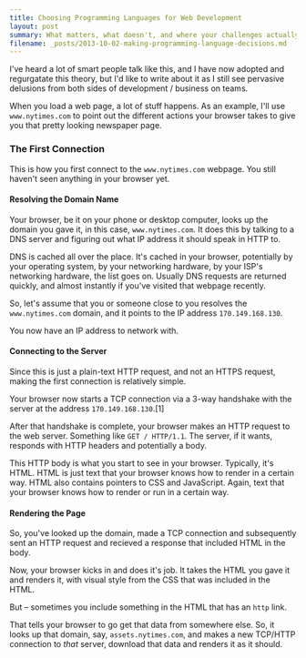 ```yaml
---
title: Choosing Programming Languages for Web Development
layout: post
summary: What matters, what doesn't, and where your challenges actually are
filename: _posts/2013-10-02-making-programming-language-decisions.md
---
```


I've heard a lot of smart people talk like this, and I have now
adopted and regurgatate this theory, but I'd like to write about
it as I still see pervasive delusions from both sides of development /
business on teams.


When you load a web page, a lot of stuff happens. As an example,
I'll use `www.nytimes.com` to point out the different actions your browser
takes to give you that pretty looking newspaper page.

### The First Connection

This is how you first connect to the `www.nytimes.com` webpage. You
still haven't seen anything in your browser yet.

#### Resolving the Domain Name

Your browser, be it on your phone or desktop computer, looks up the
domain you gave it, in this case, `www.nytimes.com`. It does this
by talking to a DNS server and figuring out what IP address it should
speak in HTTP to.

DNS is cached all over the place. It's cached in your browser, potentially
by your operating system, by your networking hardware, by your ISP's networking
hardware, the list goes on. Usually DNS requests are returned
quickly, and almost instantly if you've visited that webpage recently.

So, let's assume that you or someone close to you resolves the `www.nytimes.com`
domain, and it points to the IP address `170.149.168.130`.

You now have an IP address to network with.

#### Connecting to the Server

Since this is just a plain-text HTTP request, and not an HTTPS request,
making the first connection is relatively simple.

Your browser now starts a TCP connection via a 3-way handshake with
the server at the address `170.149.168.130`.[1]

After that handshake is complete, your browser makes an HTTP request
to the web server. Something like `GET / HTTP/1.1`. The server,
if it wants, responds with HTTP headers and potentially a body.

This HTTP body is what you start to see in your browser. Typically,
it's HTML. HTML is just text that your browser knows how to render in a
certain way. HTML also contains pointers to CSS and JavaScript. Again,
text that your browser knows how to render or run in a certain way.

#### Rendering the Page

So, you've looked up the domain, made a TCP connection and subsequently
sent an HTTP request and recieved a response that included HTML in the body.

Now, your browser kicks in and does it's job. It takes the HTML you
gave it and renders it, with visual style from the CSS that was included
in the HTML.

But – sometimes you include something in the HTML that has an `http` link.

That tells your browser to go get that data from somewhere else. So,
it looks up that domain, say, `assets.nytimes.com`, and makes a new TCP/HTTP
connection to *that* server, download that data and renders it as it should.


[^1]: TCP itself is a massive beast of complexity, in my humble opinion. It's
not worth going to in-depth for these purposes, but if you're curious
you can read the excellent [Wikipedia article](http://en.wikipedia.org/wiki/Transmission_Control_Protocol)
on the subject. If you'd like to "play" with TCP, open up a shell
and use the `telnet` command. `telnet 170.149.168.130 80`. You're now
speaking raw TCP on port 80 with the `www.nytimes.com` web server.
